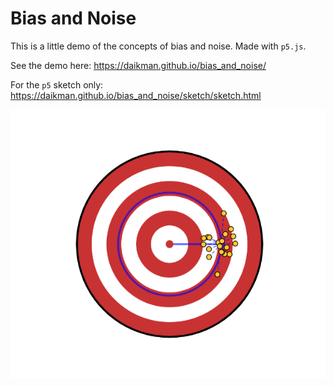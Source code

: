 # Bias and Noise

This is a little demo of the concepts of bias and noise. Made with `p5.js`.

See the demo here: https://daikman.github.io/bias_and_noise/

For the `p5` sketch only: https://daikman.github.io/bias_and_noise/sketch/sketch.html

![preview of the demo](./preview.PNG)

